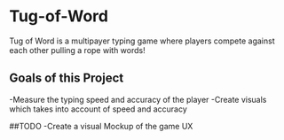 # Tug-of-Word
Tug of Word is a multipayer typing game where players compete against each other pulling a rope with words!

## Goals of this Project
-Measure the typing speed and accuracy of the player
-Create visuals which takes into account of speed and accuracy

##TODO
-Create a visual Mockup of the game UX
